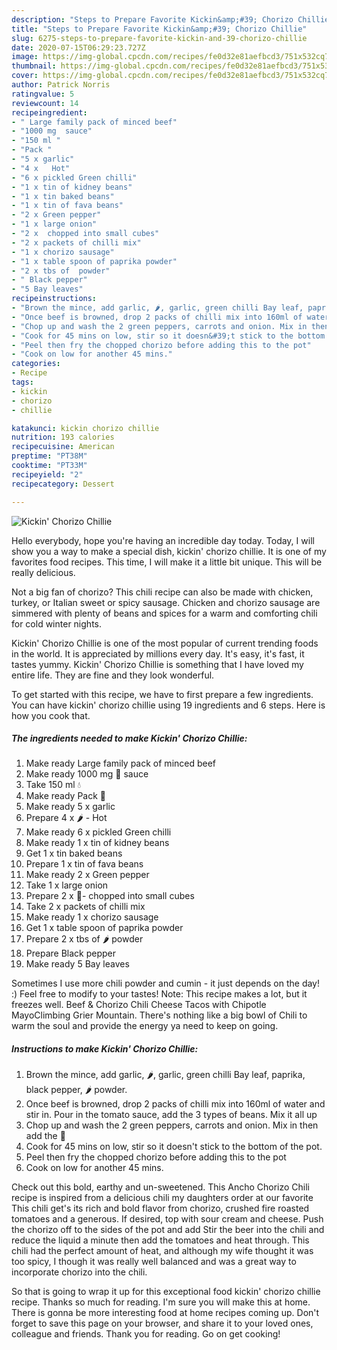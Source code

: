 ```yaml
---
description: "Steps to Prepare Favorite Kickin&amp;#39; Chorizo Chillie"
title: "Steps to Prepare Favorite Kickin&amp;#39; Chorizo Chillie"
slug: 6275-steps-to-prepare-favorite-kickin-and-39-chorizo-chillie
date: 2020-07-15T06:29:23.727Z
image: https://img-global.cpcdn.com/recipes/fe0d32e81aefbcd3/751x532cq70/kickin-chorizo-chillie-recipe-main-photo.jpg
thumbnail: https://img-global.cpcdn.com/recipes/fe0d32e81aefbcd3/751x532cq70/kickin-chorizo-chillie-recipe-main-photo.jpg
cover: https://img-global.cpcdn.com/recipes/fe0d32e81aefbcd3/751x532cq70/kickin-chorizo-chillie-recipe-main-photo.jpg
author: Patrick Norris
ratingvalue: 5
reviewcount: 14
recipeingredient:
- " Large family pack of minced beef"
- "1000 mg  sauce"
- "150 ml "
- "Pack "
- "5 x garlic"
- "4 x   Hot"
- "6 x pickled Green chilli"
- "1 x tin of kidney beans"
- "1 x tin baked beans"
- "1 x tin of fava beans"
- "2 x Green pepper"
- "1 x large onion"
- "2 x  chopped into small cubes"
- "2 x packets of chilli mix"
- "1 x chorizo sausage"
- "1 x table spoon of paprika powder"
- "2 x tbs of  powder"
- " Black pepper"
- "5 Bay leaves"
recipeinstructions:
- "Brown the mince, add garlic, 🌶, garlic, green chilli Bay leaf, paprika, black pepper, 🌶 powder."
- "Once beef is browned, drop 2 packs of chilli mix into 160ml of water and stir in. Pour in the tomato sauce, add the 3 types of beans. Mix it all up"
- "Chop up and wash the 2 green peppers, carrots and onion. Mix in then add the 🍄"
- "Cook for 45 mins on low, stir so it doesn&#39;t stick to the bottom of the pot."
- "Peel then fry the chopped chorizo before adding this to the pot"
- "Cook on low for another 45 mins."
categories:
- Recipe
tags:
- kickin
- chorizo
- chillie

katakunci: kickin chorizo chillie 
nutrition: 193 calories
recipecuisine: American
preptime: "PT38M"
cooktime: "PT33M"
recipeyield: "2"
recipecategory: Dessert

---
```



![Kickin&#39; Chorizo Chillie](https://img-global.cpcdn.com/recipes/fe0d32e81aefbcd3/751x532cq70/kickin-chorizo-chillie-recipe-main-photo.jpg)

Hello everybody, hope you're having an incredible day today. Today, I will show you a way to make a special dish, kickin&#39; chorizo chillie. It is one of my favorites food recipes. This time, I will make it a little bit unique. This will be really delicious.

Not a big fan of chorizo? This chili recipe can also be made with chicken, turkey, or Italian sweet or spicy sausage. Chicken and chorizo sausage are simmered with plenty of beans and spices for a warm and comforting chili for cold winter nights.

Kickin&#39; Chorizo Chillie is one of the most popular of current trending foods in the world. It is appreciated by millions every day. It's easy, it's fast, it tastes yummy. Kickin&#39; Chorizo Chillie is something that I have loved my entire life. They are fine and they look wonderful.


To get started with this recipe, we have to first prepare a few ingredients. You can have kickin&#39; chorizo chillie using 19 ingredients and 6 steps. Here is how you cook that.

<!--inarticleads1-->

##### The ingredients needed to make Kickin&#39; Chorizo Chillie:

1. Make ready  Large family pack of minced beef
1. Make ready 1000 mg 🍅 sauce
1. Take 150 ml 💧
1. Make ready Pack 🍄
1. Make ready 5 x garlic
1. Prepare 4 x 🌶 - Hot
1. Make ready 6 x pickled Green chilli
1. Make ready 1 x tin of kidney beans
1. Get 1 x tin baked beans
1. Prepare 1 x tin of fava beans
1. Make ready 2 x Green pepper
1. Take 1 x large onion
1. Prepare 2 x 🥕- chopped into small cubes
1. Take 2 x packets of chilli mix
1. Make ready 1 x chorizo sausage
1. Get 1 x table spoon of paprika powder
1. Prepare 2 x tbs of 🌶 powder
1. Prepare  Black pepper
1. Make ready 5 Bay leaves


Sometimes I use more chili powder and cumin - it just depends on the day! :) Feel free to modify to your tastes! Note: This recipe makes a lot, but it freezes well. Beef &amp; Chorizo Chili Cheese Tacos with Chipotle MayoClimbing Grier Mountain. There&#39;s nothing like a big bowl of Chili to warm the soul and provide the energy ya need to keep on going. 

<!--inarticleads2-->

##### Instructions to make Kickin&#39; Chorizo Chillie:

1. Brown the mince, add garlic, 🌶, garlic, green chilli Bay leaf, paprika, black pepper, 🌶 powder.
1. Once beef is browned, drop 2 packs of chilli mix into 160ml of water and stir in. Pour in the tomato sauce, add the 3 types of beans. Mix it all up
1. Chop up and wash the 2 green peppers, carrots and onion. Mix in then add the 🍄
1. Cook for 45 mins on low, stir so it doesn&#39;t stick to the bottom of the pot.
1. Peel then fry the chopped chorizo before adding this to the pot
1. Cook on low for another 45 mins.


Check out this bold, earthy and un-sweetened. This Ancho Chorizo Chili recipe is inspired from a delicious chili my daughters order at our favorite This chili get&#39;s its rich and bold flavor from chorizo, crushed fire roasted tomatoes and a generous. If desired, top with sour cream and cheese. Push the chorizo off to the sides of the pot and add Stir the beer into the chili and reduce the liquid a minute then add the tomatoes and heat through. This chili had the perfect amount of heat, and although my wife thought it was too spicy, I though it was really well balanced and was a great way to incorporate chorizo into the chili. 

So that is going to wrap it up for this exceptional food kickin&#39; chorizo chillie recipe. Thanks so much for reading. I'm sure you will make this at home. There is gonna be more interesting food at home recipes coming up. Don't forget to save this page on your browser, and share it to your loved ones, colleague and friends. Thank you for reading. Go on get cooking!
